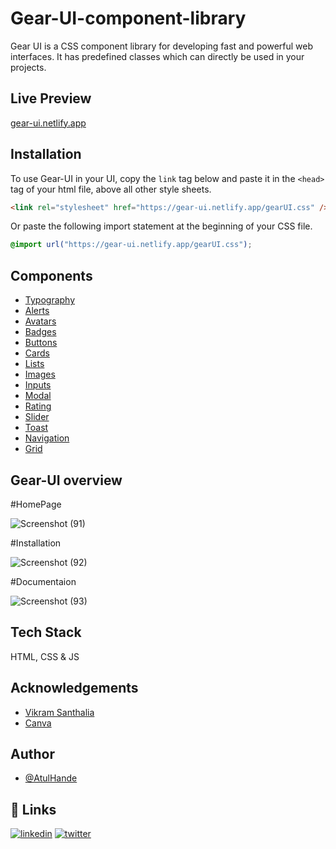 # Gear-UI-component-library

Gear UI is a CSS component library for developing fast and powerful web interfaces. It has predefined classes which can directly be used in your projects.
## Live Preview

[gear-ui.netlify.app](https://gear-ui.netlify.app/)
## Installation

To use Gear-UI in your UI, copy the `link` tag below and paste it in the `<head>` tag of your html file, above all other style sheets.

```html
<link rel="stylesheet" href="https://gear-ui.netlify.app/gearUI.css" />
```

Or paste the following import statement at the beginning of your CSS file.

```css
@import url("https://gear-ui.netlify.app/gearUI.css");
```
## Components

- [Typography](https://gear-ui.netlify.app/documentation/docs.html#utility)
- [Alerts](https://gear-ui.netlify.app/documentation/docs.html#alert)
- [Avatars](https://gear-ui.netlify.app/documentation/docs.html#avatar)
- [Badges](https://gear-ui.netlify.app/documentation/docs.html#badge)
- [Buttons](https://gear-ui.netlify.app/documentation/docs.html#button)
- [Cards](https://gear-ui.netlify.app/documentation/docs.html#card)
- [Lists](https://gear-ui.netlify.app/documentation/docs.html#list)
- [Images](https://gear-ui.netlify.app/documentation/docs.html#image)
- [Inputs](https://gear-ui.netlify.app/documentation/docs.html#input)
- [Modal](https://gear-ui.netlify.app/documentation/docs.html#modal)
- [Rating](https://gear-ui.netlify.app/documentation/docs.html#rating)
- [Slider](https://gear-ui.netlify.app/documentation/docs.html#slider)
- [Toast](https://gear-ui.netlify.app/documentation/docs.html#toast)
- [Navigation](https://gear-ui.netlify.app/documentation/docs.html#navigation)
- [Grid](https://gear-ui.netlify.app/documentation/docs.html#grid)

## Gear-UI overview 

#HomePage

![Screenshot (91)](https://user-images.githubusercontent.com/76784537/155020039-0ae567dd-2ad4-4f25-82d8-0b4007c1f728.png)

#Installation

![Screenshot (92)](https://user-images.githubusercontent.com/76784537/155020136-828bae34-53fc-4abb-9836-8d9438f126f0.png)

#Documentaion

![Screenshot (93)](https://user-images.githubusercontent.com/76784537/155020222-8cd562cd-466b-4234-9746-59b61c13aeae.png)


## Tech Stack

HTML, CSS & JS


## Acknowledgements

 - [Vikram Santhalia](https://twitter.com/VikramSanthalia)
 - [Canva](https://www.canva.com/)

## Author

- [@AtulHande](https://github.com/AtulHande03a)


## 🔗 Links

[![linkedin](https://img.shields.io/badge/linkedin-0A66C2?style=for-the-badge&logo=linkedin&logoColor=white)](https://www.linkedin.com/in/atul-hande/)
[![twitter](https://img.shields.io/badge/twitter-1DA1F2?style=for-the-badge&logo=twitter&logoColor=white)](https://twitter.com/AtulHande9)

